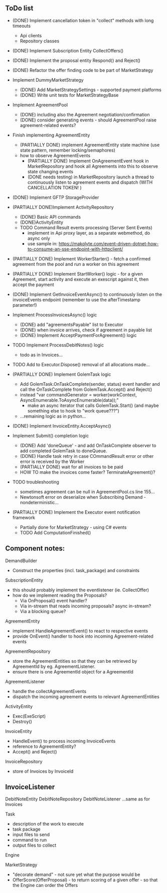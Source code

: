 ﻿

## ToDo list

- (DONE) Implement cancellation token in "collect" methods with long timeouts
  - Api clients
  - Repository classes
- (DONE) Implement Subscription Entity CollectOffers() 
- (DONE) Implement the proposal entity Respond() and Reject()
- (DONE) Refactor the offer finding code to be part of MarketStrategy
- Implement DummyMarketStrategy
  - (DONE) Add MarketStrategySettings - supported payment platforms
  - (DONE) Write unit tests for MarketStrategyBase
- Implement AgreementPool 
  - (DONE) including also the Agreement negotiation/confirmation
  - (DONE) consider generating events - should AgreementPool raise agreement-related events?
- Finish implementing AgreementEntity
  - (PARTIALLY DONE) implement AgreementEntity state machine (use state pattern, remember locking/semaphores)
  - how to observe AgreementEvents
    - (PARTIALLY DONE) Implement OnAgreementEvent hook in MarketRepository and hook all Agreements into this to observe state changing events
    - (DONE needs testing) in MarketRepository launch a thread to continuously listen to agreement events and dispatch (WITH CANCELLATION TOKEN! )
- (DONE) Implement GFTP StorageProvider
- (PARTIALLY DONE)Implement ActivityRepository
  - (DONE) Basic API commands
  - (DONE)ActivityEntity
  - TODO Command Result events processing (Server Sent Events)
    - implement in Api proxy layer, as a separate webmethod, do async only
    - use sample in: https://makolyte.com/event-driven-dotnet-how-to-consume-an-sse-endpoint-with-httpclient/

- (PARTIALLY DONE) Implement WorkerStarter() - fetch a confirmed agreement from the pool and run a worker on this agreement
- (PARTIALLY DONE) Implement StartWorker() logic - for a given Agreement, start activity and execute an exescript against it, then accept the payment
- (DONE) Implement GetInvoiceEventAsync() to continuously listen on the invoiceEvents endpoint (remember to use the afterTimestamp parameter!)
- Implement ProcessInvoicesAsync() logic
  - (DONE) add "agreementsPayable" list to Executor
  - (DONE) when invoice arrives, check if agreement in payable list
  - (DONE) Implement AcceptPaymentForAgreement() logic
- TODO Implement ProcessDebitNotes() logic
  - todo as in Invoices...

- TODO Add to Executor.Dispose() removal of all allocations made...

- (PARTIALLY DONE) Implement GolemTask logic
  - Add GolemTask.OnTaskComplete(sender, status) event handler and call the OnTaskComplete from GolemTask.Accept() and Reject()
  - instead "var commandGenerator = worker(workContext, AsyncEnumerable.ToAsyncEnumerable(data));" 
    - make an async iterator that calls GolemTask.Start() (and maybe something else to hook to "work queue???")
  - ...remaining logic as in python...

- (DONE) Implement InvoiceEntity.AcceptAsync()

- Implement Submit() completion logic
  - (DONE) Add 'doneQueue' - and add OnTaskComplete observer to add completed GolemTask to doneQueue.
  - (DONE) Handle task retry in case COmmandResult error or other error is received by the Worker 
  - (PARTIALLY DONE) wait for all invoices to be paid
  - HOW TO make the invoices come faster? TerminateAgreement()?

- TODO troubleshooting
  - sometimes agreement can be null in AgreementPool.cs line 155... 
  - Newtonsoft error on deserialize when Subscribing Demand - nondeterministic...

- (PARTIALLY DONE) Implement the Executor event notification framework
  - Partially done for MarketStrategy - using C# events
  - TODO Add ComputationFinished()


## Component notes:

DemandBuilder
  - Construct the properties (incl. task_package) and constraints

SubscriptionEntity
- this should probably implement the eventlistener (ie. CollectOffer)
- how do we implement reading the Proposals? 
  - Via OnProposal() event handler? 
  - Via in-stream that reads incoming proposals? async in-stream? 
  - Via a blocking queue?

AgreementEntity
  - implement HandleAgreementEvent() to react to respective events
  - provide OnEvent() handler to hook into incoming Agreement-related events

AgreementRepository
  - store the AgreementEntities so that they can be retrieved by AgreementId by eg. AgreementListener.
  - ensure there is one AgreementId object for a AgreementId

AgreementListener
  - handle the collectAgreementEvents
  - dispatch the incoming agreement events to relevant AgreementEntities

ActivityEntity
  - Exec(ExeScript)
  - Destroy()

InvoiceEntity
  - HandleEvent() to process incoming InvoiceEvents
  - reference to AgreementEntity?
  - Accept() and Reject()

InvoiceRepository
  - store of Invoices by InvoiceId

InvoiceListener
  - 

DebitNoteEntity
DebitNoteRepository
DebitNoteListener
...same as for Invoices

Task
  - description of the work to execute
  - task package
  - input files to send
  - command to run
  - output files to collect


Engine


MarketStrategy
- "decorate demand" - not sure yet what the purpose would be
- OfferScore(OfferProposal) - to return scoring of a given offer - so that the Engine can order the Offers
